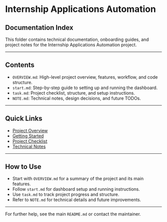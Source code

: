 # Internship Applications Automation

## Documentation Index

This folder contains technical documentation, onboarding guides, and project notes for the Internship Applications Automation project.

---

## Contents
- `OVERVIEW.md`: High-level project overview, features, workflow, and code structure.
- `start.md`: Step-by-step guide to setting up and running the dashboard.
- `task.md`: Project checklist, structure, and setup instructions.
- `NOTE.md`: Technical notes, design decisions, and future TODOs.

---

## Quick Links
- [Project Overview](./OVERVIEW.md)
- [Getting Started](./start.md)
- [Project Checklist](./task.md)
- [Technical Notes](./NOTE.md)

---

## How to Use
- Start with `OVERVIEW.md` for a summary of the project and its main features.
- Follow `start.md` for dashboard setup and running instructions.
- Use `task.md` to track project progress and structure.
- Refer to `NOTE.md` for technical details and future improvements.

---

For further help, see the main `README.md` or contact the maintainer.
